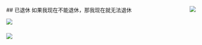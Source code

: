<img src="https://github.com/dongzhuo375/dongzhuo375/tree/main/img/A.jpg" align="right" />
## 已退休
如果我现在不能退休，那我现在就无法退休

![](https://github-readme-stats.vercel.app/api?username=dongzhuo375&show_icons=true)
##### 
<img src="https://github-readme-stats.vercel.app/api/top-langs/?username=dongzhuo375&layout=compact&hide_border=true" align="bottom" />  
